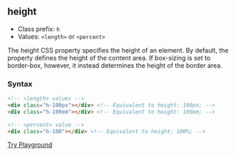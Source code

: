## height
- Class prefix: `h`
- Values: `<length>` or `<percent>`

The height CSS property specifies the height of an element. By default, the property defines the height of the content area. If box-sizing is set to border-box, however, it instead determines the height of the border area.

### Syntax
```html
<!-- <length> values -->
<div class="h-100px"></div> <!-- Equivalent to height: 100px; -->
<div class="h-100em"></div> <!-- Equivalent to height: 100em; -->

<!-- <percent> value -->
<div class="h-100"></div> <!-- Equivalent to height: 100%; -->
```
[Try Playground](../../../cssist/demo)
